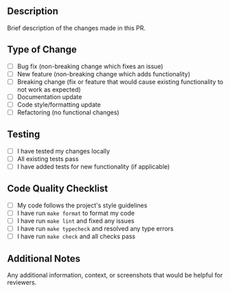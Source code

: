 ## Description

Brief description of the changes made in this PR.

## Type of Change

- [ ] Bug fix (non-breaking change which fixes an issue)
- [ ] New feature (non-breaking change which adds functionality)
- [ ] Breaking change (fix or feature that would cause existing functionality to not work as expected)
- [ ] Documentation update
- [ ] Code style/formatting update
- [ ] Refactoring (no functional changes)

## Testing

- [ ] I have tested my changes locally
- [ ] All existing tests pass
- [ ] I have added tests for new functionality (if applicable)

## Code Quality Checklist

- [ ] My code follows the project's style guidelines
- [ ] I have run `make format` to format my code
- [ ] I have run `make lint` and fixed any issues
- [ ] I have run `make typecheck` and resolved any type errors
- [ ] I have run `make check` and all checks pass

## Additional Notes

Any additional information, context, or screenshots that would be helpful for reviewers.
